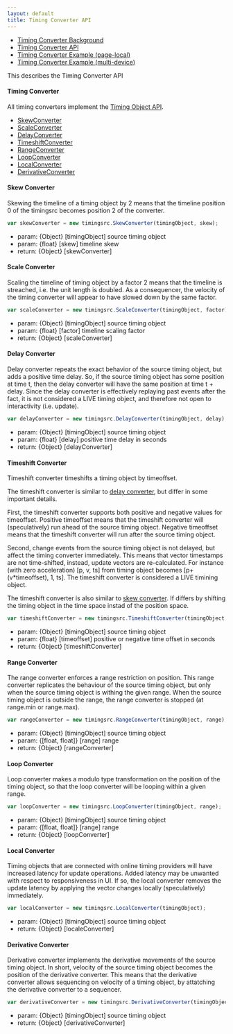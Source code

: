 ```yaml
---
layout: default
title: Timing Converter API
---
```


- [Timing Converter Background](background_timingconverter.html)
- [Timing Converter API](api_timingconverter.html)
- [Timing Converter Example (page-local)](online_timingconverter.html)
- [Timing Converter Example (multi-device)](online_timingconverter.html)

This describes the Timing Converter API


#### Timing Converter

All timing converters implement the [Timing Object API](api_timingobject.html).

- [SkewConverter](#skewconverter)
- [ScaleConverter](#scaleconverter)
- [DelayConverter](#delayconverter)
- [TimeshiftConverter](#timeshiftconverter)
- [RangeConverter](#rangeconverter)
- [LoopConverter](#loopconverter)
- [LocalConverter](#localconverter)
- [DerivativeConverter](#derivativeconverter)



<a name="skewconverter"></a>

#### Skew Converter

Skewing the timeline of a timing object by 2 means that the timeline position 0 of the timingsrc becomes position 2 of the converter.

```javascript
var skewConverter = new timingsrc.SkewConverter(timingObject, skew);
```

- param: {Object} [timingObject] source timing object
- param: {float} [skew] timeline skew
- return: {Object} [skewConverter] 

<a name="scaleconverter"></a>

#### Scale Converter

Scaling the timeline of timing object by a factor 2 means that the timeline is streached, i.e. the unit length is doubled.
As a consequencer, the velocity of the timing converter will appear to have slowed down by the same factor.

```javascript
var scaleConverter = new timingsrc.ScaleConverter(timingObject, factor);
```

- param: {Object} [timingObject] source timing object
- param: {float} [factor] timeline scaling factor
- return: {Object} [scaleConverter] 

<a name="delayconverter"></a>

#### Delay Converter

Delay converter repeats the exact behavior of the source timing object, but adds a positive time delay. 
So, if the source timing object has some position at time t, then the delay converter will have the same position at time t + delay.
Since the delay converter is effectively replaying past events after the fact, it is not considered a LIVE timing object,
 and therefore not open to interactivity (i.e. update).

```javascript
var delayConverter = new timingsrc.DelayConverter(timingObject, delay);
```

- param: {Object} [timingObject] source timing object
- param: {float} [delay] positive time delay in seconds
- return: {Object} [delayConverter]

<a name="timeshiftconverter"></a>

#### Timeshift Converter

Timeshift converter timeshifts a timing object by timeoffset. 

The timeshift converter is similar to [delay converter](#delayconverter), but differ in some important details.

First, the timeshift converter supports both positive and negative values for timeoffset. 
Positive timeoffset means that the timeshift converter will (speculatively) run ahead of the source timing object. 
Negative timeoffset means that the timeshift converter will run after the source timing object.
	
Second, change events from the source timing object is not delayed, but affect the timing converter immediately. 
This means that vector timestamps are not time-shifted, instead, update vectors are re-calculated.
For instance (with zero acceleration) [p, v, ts] from timing object becomes [p+(v*timeoffset), 1, ts]. 
The timeshift converter is considered a LIVE timining object.

The timeshift converter is also similar to [skew converter](#skewconverter). 
If differs by shifting the timing object in the time space instad of the position space.

```javascript
var timeshiftConverter = new timingsrc.TimeshiftConverter(timingObject, timeoffset);
```

- param: {Object} [timingObject] source timing object
- param: {float} [timeoffset] positive or negative time offset in seconds
- return: {Object} [timeshiftConverter]

<a name="rangeconverter"></a>

#### Range Converter

The range converter enforces a range restriction on position. This range converter replicates the behaviour of
the source timing object, but only when the source timing object is withing the given range. When the source timing 
object is outside the range, the range converter is stopped (at range.min or range.max). 

```javascript
var rangeConverter = new timingsrc.RangeConverter(timingObject, range);
```

- param: {Object} [timingObject] source timing object
- param: {[float, float]} [range] range 
- return: {Object} [rangeConverter]

<a name="loopconverter"></a>

#### Loop Converter

Loop converter makes a modulo type transformation on the position of the timing object, 
so that the loop converter will be looping within a given range.

```javascript
var loopConverter = new timingsrc.LoopConverter(timingObject, range);
```

- param: {Object} [timingObject] source timing object
- param: {[float, float]} [range] range 
- return: {Object} [loopConverter]


<a name="localconverter"></a>

#### Local Converter

Timing objects that are connected with online timing providers will have increased latency for update operations.
Added latency may be unwanted with respect to responsiveness in UI. If so, the local converter removes the update latency
by applying the vector changes locally (speculatively) immediately. 

```javascript
var localConverter = new timingsrc.LocalConverter(timingObject);
```

- param: {Object} [timingObject] source timing object
- return: {Object} [localeConverter]


<a name="derivativeconverter"></a>

#### Derivative Converter

Derivative converter implements the derivative movements of the source timing object.
In short, velocity of the source timing object becomes the position of the derivative converter.
This means that the derivative converter allows sequencing on velocity of a timing object, 
by attatching the derivative converter to a sequencer.

```javascript
var derivativeConverter = new timingsrc.DerivativeConverter(timingObject);
```

- param: {Object} [timingObject] source timing object
- return: {Object} [derivativeConverter]
